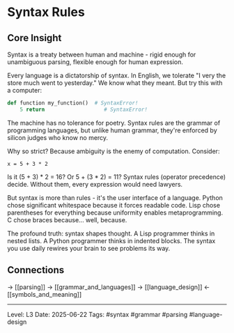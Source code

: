 # Syntax Rules

## Core Insight
Syntax is a treaty between human and machine - rigid enough for unambiguous parsing, flexible enough for human expression.

Every language is a dictatorship of syntax. In English, we tolerate "I very the store much went to yesterday." We know what they meant. But try this with a computer:

```python
def function my_function()  # SyntaxError!
    5 return                   # SyntaxError!
```

The machine has no tolerance for poetry. Syntax rules are the grammar of programming languages, but unlike human grammar, they're enforced by silicon judges who know no mercy.

Why so strict? Because ambiguity is the enemy of computation. Consider:

```
x = 5 + 3 * 2
```

Is it (5 + 3) * 2 = 16? Or 5 + (3 * 2) = 11? Syntax rules (operator precedence) decide. Without them, every expression would need lawyers.

But syntax is more than rules - it's the user interface of a language. Python chose significant whitespace because it forces readable code. Lisp chose parentheses for everything because uniformity enables metaprogramming. C chose braces because... well, because.

The profound truth: syntax shapes thought. A Lisp programmer thinks in nested lists. A Python programmer thinks in indented blocks. The syntax you use daily rewires your brain to see problems its way.

## Connections
→ [[parsing]]
→ [[grammar_and_languages]]
→ [[language_design]]
← [[symbols_and_meaning]]

---
Level: L3
Date: 2025-06-22
Tags: #syntax #grammar #parsing #language-design